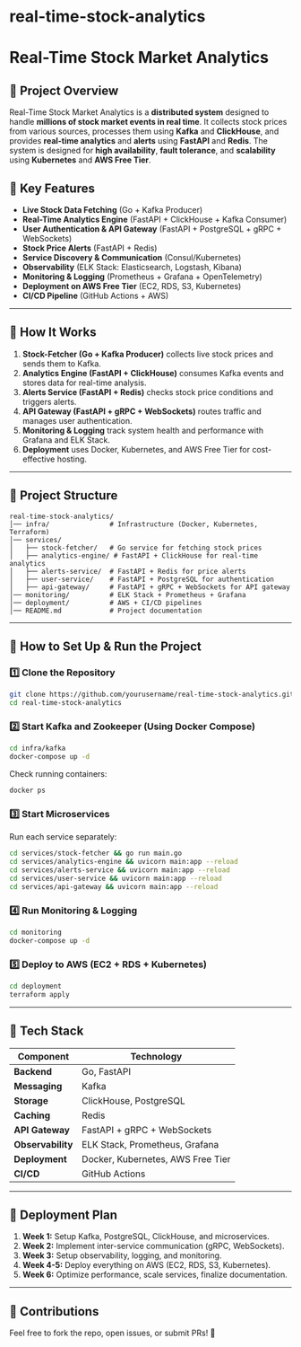 # real-time-stock-analytics

# Real-Time Stock Market Analytics

## 📌 Project Overview
Real-Time Stock Market Analytics is a **distributed system** designed to handle **millions of stock market events in real time**. It collects stock prices from various sources, processes them using **Kafka** and **ClickHouse**, and provides **real-time analytics** and **alerts** using **FastAPI** and **Redis**. The system is designed for **high availability**, **fault tolerance**, and **scalability** using **Kubernetes** and **AWS Free Tier**.

## 🚀 Key Features
- **Live Stock Data Fetching** (Go + Kafka Producer)
- **Real-Time Analytics Engine** (FastAPI + ClickHouse + Kafka Consumer)
- **User Authentication & API Gateway** (FastAPI + PostgreSQL + gRPC + WebSockets)
- **Stock Price Alerts** (FastAPI + Redis)
- **Service Discovery & Communication** (Consul/Kubernetes)
- **Observability** (ELK Stack: Elasticsearch, Logstash, Kibana)
- **Monitoring & Logging** (Prometheus + Grafana + OpenTelemetry)
- **Deployment on AWS Free Tier** (EC2, RDS, S3, Kubernetes)
- **CI/CD Pipeline** (GitHub Actions + AWS)

---

## 📌 How It Works
1. **Stock-Fetcher (Go + Kafka Producer)** collects live stock prices and sends them to Kafka.
2. **Analytics Engine (FastAPI + ClickHouse)** consumes Kafka events and stores data for real-time analysis.
3. **Alerts Service (FastAPI + Redis)** checks stock price conditions and triggers alerts.
4. **API Gateway (FastAPI + gRPC + WebSockets)** routes traffic and manages user authentication.
5. **Monitoring & Logging** track system health and performance with Grafana and ELK Stack.
6. **Deployment** uses Docker, Kubernetes, and AWS Free Tier for cost-effective hosting.

---

## 📌 Project Structure
```plaintext
real-time-stock-analytics/
│── infra/               # Infrastructure (Docker, Kubernetes, Terraform)
│── services/
│   ├── stock-fetcher/   # Go service for fetching stock prices
│   ├── analytics-engine/ # FastAPI + ClickHouse for real-time analytics
│   ├── alerts-service/  # FastAPI + Redis for price alerts
│   ├── user-service/    # FastAPI + PostgreSQL for authentication
│   ├── api-gateway/     # FastAPI + gRPC + WebSockets for API gateway
│── monitoring/          # ELK Stack + Prometheus + Grafana
│── deployment/          # AWS + CI/CD pipelines
│── README.md            # Project documentation
```

---

## 📌 How to Set Up & Run the Project

### **1️⃣ Clone the Repository**
```sh
git clone https://github.com/yourusername/real-time-stock-analytics.git
cd real-time-stock-analytics
```

### **2️⃣ Start Kafka and Zookeeper (Using Docker Compose)**
```sh
cd infra/kafka
docker-compose up -d
```
Check running containers:
```sh
docker ps
```

### **3️⃣ Start Microservices**
Run each service separately:
```sh
cd services/stock-fetcher && go run main.go
cd services/analytics-engine && uvicorn main:app --reload
cd services/alerts-service && uvicorn main:app --reload
cd services/user-service && uvicorn main:app --reload
cd services/api-gateway && uvicorn main:app --reload
```

### **4️⃣ Run Monitoring & Logging**
```sh
cd monitoring
docker-compose up -d
```

### **5️⃣ Deploy to AWS (EC2 + RDS + Kubernetes)**
```sh
cd deployment
terraform apply
```

---

## 📌 Tech Stack
| Component      | Technology  |
|---------------|------------|
| **Backend**       | Go, FastAPI |
| **Messaging**     | Kafka      |
| **Storage**       | ClickHouse, PostgreSQL |
| **Caching**       | Redis      |
| **API Gateway**   | FastAPI + gRPC + WebSockets |
| **Observability** | ELK Stack, Prometheus, Grafana |
| **Deployment**    | Docker, Kubernetes, AWS Free Tier |
| **CI/CD**        | GitHub Actions |

---

## 📌 Deployment Plan
1. **Week 1:** Setup Kafka, PostgreSQL, ClickHouse, and microservices.
2. **Week 2:** Implement inter-service communication (gRPC, WebSockets).
3. **Week 3:** Setup observability, logging, and monitoring.
4. **Week 4-5:** Deploy everything on AWS (EC2, RDS, S3, Kubernetes).
5. **Week 6:** Optimize performance, scale services, finalize documentation.

---

## 📌 Contributions
Feel free to fork the repo, open issues, or submit PRs! 🚀

